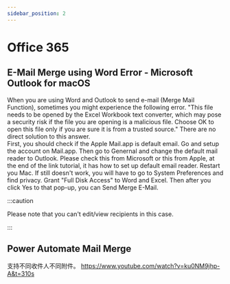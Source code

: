 ```yaml
---
sidebar_position: 2
---
```


# Office 365

## E-Mail Merge using Word Error - Microsoft Outlook for macOS
When you are using Word and Outlook to send e-mail (Merge Mail Function), sometimes you might experience the following error.
"This file needs to be opened by the Excel Workbook text converter, which may pose a security risk if the file you are opening is a malicious file. 
Choose OK to open this file only if you are sure it is from a trusted source."
There are no direct solution to this answer.  
First, you should check if the Apple Mail.app is default email. Go and setup the account on Mail.app. 
Then go to Genernal and change the default mail reader to Outlook. Please check this from Microsoft or this from Apple, 
at the end of the link tutorial, it has how to set up default email reader. Restart you Mac. 
If still doesn't work, you will have to go to System Preferences and find privacy. 
Grant "Full Disk Access" to Word and Excel. Then after you click Yes to that pop-up, 
you can Send Merge E-Mail.  

:::caution

Please note that you can't edit/view recipients in this case. 

:::

## Power Automate Mail Merge 
支持不同收件人不同附件。
<https://www.youtube.com/watch?v=ku0NM9jhp-A&t=310s>